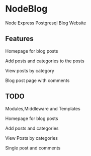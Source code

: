 # NodeBlog
Node Express Postgresql Blog Website


## Features

Homepage for blog posts

Add posts and categories to the posts

View posts by category

Blog post page with comments

## TODO

Modules,Middleware and Templates

Homepage for blog posts

Add posts and categories

View Posts by categories

Single post and comments
